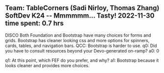 ## Team: TableCorners (Sadi Nirloy, Thomas Zhang) SoftDev K24 -- Mmmmmm... Tasty! 2022-11-30 time spent: 0.7 hrs

DISCO
Both Foundation and Bootstrap have many choices for forms and grids.
Bootstrap has cleaner looking css and more options for spinners, cards, tables, and navigation bars.
QCC:
Bootstrap is harder to use.
q0: Did you have to consult resources beyond your Devo-generated on-ramp?
a0: 0

q1: At this point, which FEF do you prefer, and why?
a1: Bootstrap because it looks cleaner and provides more choices.

